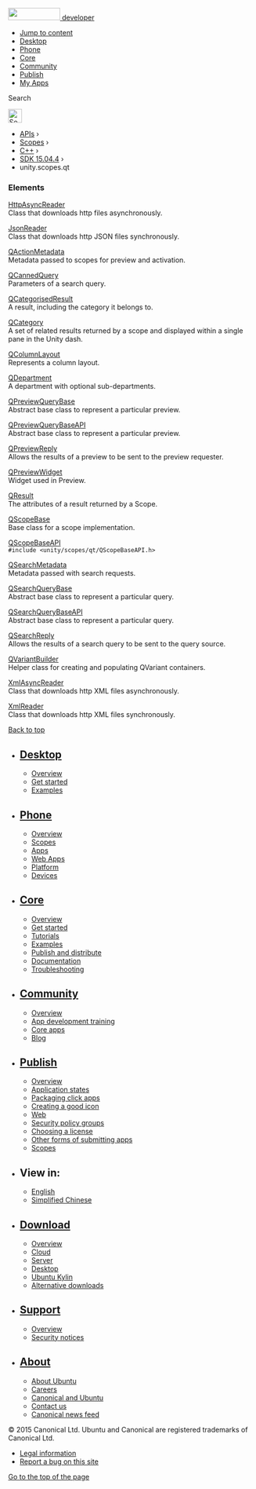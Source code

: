 <a href="https://developer.ubuntu.com/" class="logo-ubuntu"><img src="https://developer.ubuntu.com/assets/sites/ubuntu/latest/u/img/logos/logo-ubuntu-orange.svg" width="106" height="25" /> <span>developer</span></a>

-   [Jump to content](index.html#main-content)
-   [Desktop](https://developer.ubuntu.com/en/desktop/)
-   [Phone](https://developer.ubuntu.com/en/phone/)
-   [Core](https://developer.ubuntu.com/core)
-   [Community](https://developer.ubuntu.com/en/community/)
-   [Publish](https://developer.ubuntu.com/en/publish/)
-   [My Apps](https://myapps.developer.ubuntu.com/)

Search

<img src="https://developer.ubuntu.com/assets/sites/ubuntu/latest/u/img/search-white.svg" alt="Search" height="28" />

-   [APIs](../../../../index.html) ›
-   [Scopes](../../../index.html) ›
-   [C++](../../index.html) ›
-   <a href="../index.html" class="sub-nav-item">SDK 15.04.4</a> ›
-   unity.scopes.qt

<!-- -->

### Elements

[HttpAsyncReader](../unity.scopes.qt.HttpAsyncReader/index.html)  
Class that downloads http files asynchronously.

[JsonReader](../unity.scopes.qt.JsonReader/index.html)  
Class that downloads http JSON files synchronously.

[QActionMetadata](../unity.scopes.qt.QActionMetadata/index.html)  
Metadata passed to scopes for preview and activation.

[QCannedQuery](../unity.scopes.qt.QCannedQuery/index.html)  
Parameters of a search query.

[QCategorisedResult](../unity.scopes.qt.QCategorisedResult/index.html)  
A result, including the category it belongs to.

[QCategory](../unity.scopes.qt.QCategory/index.html)  
A set of related results returned by a scope and displayed within a single pane in the Unity dash.

[QColumnLayout](../unity.scopes.qt.QColumnLayout/index.html)  
Represents a column layout.

[QDepartment](../unity.scopes.qt.QDepartment/index.html)  
A department with optional sub-departments.

[QPreviewQueryBase](../unity.scopes.qt.QPreviewQueryBase/index.html)  
Abstract base class to represent a particular preview.

[QPreviewQueryBaseAPI](../unity.scopes.qt.QPreviewQueryBaseAPI/index.html)  
Abstract base class to represent a particular preview.

[QPreviewReply](../unity.scopes.qt.QPreviewReply/index.html)  
Allows the results of a preview to be sent to the preview requester.

[QPreviewWidget](../unity.scopes.qt.QPreviewWidget/index.html)  
Widget used in Preview.

[QResult](../unity.scopes.qt.QResult/index.html)  
The attributes of a result returned by a Scope.

[QScopeBase](../unity.scopes.qt.QScopeBase/index.html)  
Base class for a scope implementation.

[QScopeBaseAPI](../unity.scopes.qt.QScopeBaseAPI/index.html)  
`#include <unity/scopes/qt/QScopeBaseAPI.h>`

[QSearchMetadata](../unity.scopes.qt.QSearchMetadata/index.html)  
Metadata passed with search requests.

[QSearchQueryBase](../unity.scopes.qt.QSearchQueryBase/index.html)  
Abstract base class to represent a particular query.

[QSearchQueryBaseAPI](../unity.scopes.qt.QSearchQueryBaseAPI/index.html)  
Abstract base class to represent a particular query.

[QSearchReply](../unity.scopes.qt.QSearchReply/index.html)  
Allows the results of a search query to be sent to the query source.

[QVariantBuilder](../unity.scopes.qt.QVariantBuilder/index.html)  
Helper class for creating and populating QVariant containers.

[XmlAsyncReader](../unity.scopes.qt.XmlAsyncReader/index.html)  
Class that downloads http XML files asynchronously.

[XmlReader](../unity.scopes.qt.XmlReader/index.html)  
Class that downloads http XML files synchronously.

[Back to top](index.html#)

-   [Desktop](https://developer.ubuntu.com/en/desktop/)
    ---------------------------------------------------

    -   [Overview](https://developer.ubuntu.com/en/desktop/)
    -   [Get started](http://snapcraft.io/?utm_source=developer.ubuntu.com&utm_medium=devportal&utm_term=snaps%20snapcraft%20desktop&utm_content=menu&utm_campaign=duc_snappers)
    -   [Examples](https://github.com/ubuntu/snappy-playpen)

-   [Phone](https://developer.ubuntu.com/en/phone/)
    -----------------------------------------------

    -   [Overview](https://developer.ubuntu.com/en/phone/)
    -   [Scopes](https://developer.ubuntu.com/en/phone/scopes/)
    -   [Apps](https://developer.ubuntu.com/en/phone/apps/)
    -   [Web Apps](https://developer.ubuntu.com/en/phone/web/)
    -   [Platform](https://developer.ubuntu.com/en/phone/platform/)
    -   [Devices](https://developer.ubuntu.com/en/phone/devices/)

-   [Core](https://developer.ubuntu.com/core)
    -----------------------------------------

    -   [Overview](https://developer.ubuntu.com/core)
    -   [Get started](https://developer.ubuntu.com/core/get-started)
    -   [Tutorials](https://developer.ubuntu.com/core/tutorials)
    -   [Examples](https://developer.ubuntu.com/core/examples)
    -   [Publish and distribute](https://developer.ubuntu.com/core/publish-and-distribute)
    -   [Documentation](https://developer.ubuntu.com/core/documentation)
    -   [Troubleshooting](https://developer.ubuntu.com/core/troubleshooting)

-   [Community](https://developer.ubuntu.com/en/community/)
    -------------------------------------------------------

    -   [Overview](https://developer.ubuntu.com/en/community/)
    -   [App development training](https://developer.ubuntu.com/en/community/training/)
    -   [Core apps](https://developer.ubuntu.com/en/community/core-apps/)
    -   [Blog](https://developer.ubuntu.com/en/community/blog/)

-   [Publish](https://developer.ubuntu.com/en/publish/)
    ---------------------------------------------------

    -   [Overview](https://developer.ubuntu.com/en/publish/)
    -   [Application states](https://developer.ubuntu.com/en/publish/application-states/)
    -   [Packaging click apps](https://developer.ubuntu.com/en/publish/packaging-click-apps/)
    -   [Creating a good icon](https://developer.ubuntu.com/en/publish/creating-a-good-icon/)
    -   [Web](https://developer.ubuntu.com/en/publish/web/)
    -   [Security policy groups](https://developer.ubuntu.com/en/publish/security-policy-groups/)
    -   [Choosing a license](https://developer.ubuntu.com/en/publish/choosing-a-license/)
    -   [Other forms of submitting apps](https://developer.ubuntu.com/en/publish/other-forms-of-submitting-apps/)
    -   [Scopes](https://developer.ubuntu.com/en/publish/scopes/)

-   View in:
    --------

    -   [English](index.html "Change to language: English")
    -   [Simplified Chinese](index.html "Change to language: Simplified Chinese")

-   [Download](http://ubuntu.com/download/)
    ---------------------------------------

    -   [Overview](http://ubuntu.com/download)
    -   [Cloud](http://ubuntu.com/download/cloud)
    -   [Server](http://ubuntu.com/download/server)
    -   [Desktop](http://ubuntu.com/download/desktop)
    -   [Ubuntu Kylin](http://ubuntu.com/download/ubuntu-kylin)
    -   [Alternative downloads](http://ubuntu.com/download/alternative-downloads)

-   [Support](http://ubuntu.com/support/)
    -------------------------------------

    -   [Overview](http://ubuntu.com/support)
    -   [Security notices](http://www.ubuntu.com/usn/)

-   [About](http://ubuntu.com/about/)
    ---------------------------------

    -   [About Ubuntu](http://ubuntu.com/about/about-ubuntu)
    -   [Careers](http://www.canonical.com/careers)
    -   [Canonical and Ubuntu](http://ubuntu.com/about/canonical-and-ubuntu)
    -   [Contact us](http://ubuntu.com/about/contact-us)
    -   [Canonical news feed](http://insights.ubuntu.com/feed/)

© 2015 Canonical Ltd. Ubuntu and Canonical are registered trademarks of Canonical Ltd.

-   [Legal information](http://www.ubuntu.com/legal)
-   [Report a bug on this site](https://bugs.launchpad.net/developer-ubuntu-com/)

<span class="accessibility-aid">[Go to the top of the page](index.html#)</span>
